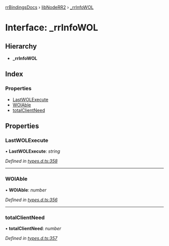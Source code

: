 [rrBindingsDocs](../README.md) › [libNodeRR2](../modules/libnoderr2.md) › [_rrInfoWOL](libnoderr2._rrinfowol.md)

# Interface: _rrInfoWOL

## Hierarchy

* **_rrInfoWOL**

## Index

### Properties

* [LastWOLExecute](libnoderr2._rrinfowol.md#lastwolexecute)
* [WOlAble](libnoderr2._rrinfowol.md#wolable)
* [totalClientNeed](libnoderr2._rrinfowol.md#totalclientneed)

## Properties

###  LastWOLExecute

• **LastWOLExecute**: *string*

*Defined in [types.d.ts:358](https://github.com/Novalis15/RoyalRender-OpenExtensions/blob/f77b7d8/rrNodeJS_rrBindings/nodeJS/lx64/v6/types.d.ts#L358)*

___

###  WOlAble

• **WOlAble**: *number*

*Defined in [types.d.ts:356](https://github.com/Novalis15/RoyalRender-OpenExtensions/blob/f77b7d8/rrNodeJS_rrBindings/nodeJS/lx64/v6/types.d.ts#L356)*

___

###  totalClientNeed

• **totalClientNeed**: *number*

*Defined in [types.d.ts:357](https://github.com/Novalis15/RoyalRender-OpenExtensions/blob/f77b7d8/rrNodeJS_rrBindings/nodeJS/lx64/v6/types.d.ts#L357)*
